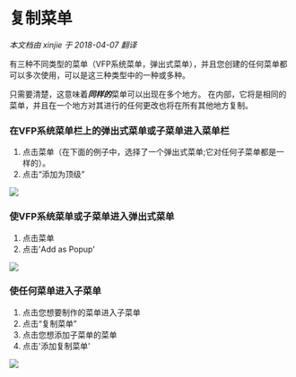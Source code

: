 复制菜单
===
_本文档由 xinjie 于 2018-04-07 翻译_

有三种不同类型的菜单（VFP系统菜单，弹出式菜单），并且您创建的任何菜单都可以多次使用，可以是这三种类型中的一种或多种。

只需要清楚，这意味着***同样的***菜单可以出现在多个地方。 在内部，它将是相同的菜单，并且在一个地方对其进行的任何更改也将在所有其他地方复制。

### 在VFP系统菜单栏上的弹出式菜单或子菜单进入菜单栏

1. 点击菜单（在下面的例子中，选择了一个弹出式菜单;它对任何子菜单都是一样的）。
1. 点击“添加为顶级”

![](Images/Thor_Duplicating_Menus_SaveAsTopLevel.png)


### 使VFP系统菜单或子菜单进入弹出式菜单
1. 点击菜单
1. 点击'Add as Popup'

![](Images/Thor_Duplicating_Menus_SaveAsPopUp.png)

### 使**任何**菜单进入子菜单
1. 点击您想要制作的菜单进入子菜单
1. 点击“复制菜单”
1. 点击您想添加子菜单的菜单
1. 点击'添加复制菜单'

![](Images/Thor_Duplicating_Menus_SaveCopiedMenu.png)
